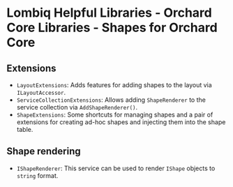 # Lombiq Helpful Libraries - Orchard Core Libraries - Shapes for Orchard Core

## Extensions

- `LayoutExtensions`: Adds features for adding shapes to the layout via `ILayoutAccessor`.
- `ServiceCollectionExtensions`: Allows adding `ShapeRenderer` to the service collection via `AddShapeRenderer()`.
- `ShapeExtensions`: Some shortcuts for managing shapes and a pair of extensions for creating ad-hoc shapes and injecting them into the shape table.

## Shape rendering

- `IShapeRenderer`: This service can be used to render `IShape` objects to `string` format.

